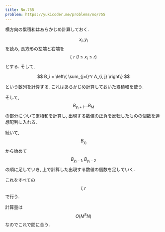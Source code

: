 ```yaml
---
title: No.755
problem: https://yukicoder.me/problems/no/755
---
```

横方向の累積和はあらかじめ計算しておく.

$$ x_i, y_i $$ を読み, 長方形の左端と右端を $$ l, r \ (l \leq x_i \leq r) $$ とする. そして,

$$
B_i = \left\{ \sum_{j=l}^r A_{i, j} \right\}
$$

という数列を計算する. これはあらかじめ計算しておいた累積和を使う.

そして, $$ B_{y_i+1} \dots B_M $$ の部分について累積和を計算し, 出現する数値の正負を反転したものの個数を連想配列に入れる.

続いて, $$ B_{y_i} $$ から始めて $$ B_{y_i-1}, B_{y_i-2} $$ の順に足していき, 上で計算した出現する数値の個数を足していく.

これをすべての $$ l, r $$ で行う.

計算量は $$ O(M^3N) $$ なのでこれで間に合う.
